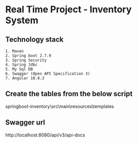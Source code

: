 # Real Time Project - Inventory System

## Technology stack

	1. Maven
	2. Spring boot 2.7.9
	3. Spring Security
	4. Spring Jdbc
	5. My Sql DB
	6. Swagger (Open API Specification 3)
	7. Angular 10.0.3

## Create the tables from the below script

springboot-inventory\src\main\resources\templates

## Swagger url

http://localhost:8080/api/v3/api-docs 